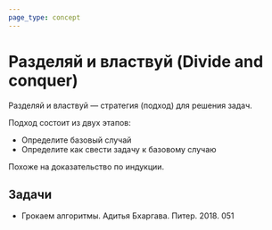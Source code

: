 ```yaml
---
page_type: concept
---
```


# Разделяй и властвуй (Divide and conquer)

Разделяй и властвуй — стратегия (подход) для решения задач.

Подход состоит из двух этапов:

- Определите базовый случай
- Определите как свести задачу к базовому случаю

Похоже на доказательство по индукции.

## Задачи

- Грокаем алгоритмы. Адитья Бхаргава. Питер. 2018. 051
